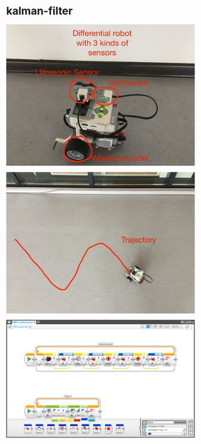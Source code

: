 # kalman-filter

![Structure of the robot](Photo/Robot-structure.JPG)

![Trajectory of the robot](Photo/trajectory.jpg)

![Code for collecting the data](Photo/Data-collecting-code.png)